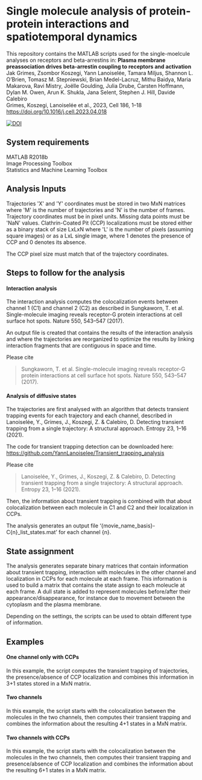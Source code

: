 # Single molecule analysis of protein-protein interactions and spatiotemporal dynamics
This repository contains the MATLAB scripts used for the single-moelcule analyses on receptors and beta-arrestins in:
**Plasma membrane preassociation drives beta-arrestin coupling to receptors and activation**  
Jak Grimes, Zsombor Koszegi, Yann Lanoiselée, Tamara Miljus, Shannon L. O’Brien, Tomasz M. Stepniewski, Brian Medel-Lacruz, Mithu Baidya, Maria Makarova, Ravi Mistry, Joëlle Goulding, Julia Drube, Carsten Hoffmann, Dylan M. Owen, Arun K. Shukla, Jana Selent, Stephen J. Hill, Davide Calebiro  
Grimes, Koszegi, Lanoiselée et al., 2023, Cell 186, 1–18  
https://doi.org/10.1016/j.cell.2023.04.018

[![DOI](https://zenodo.org/badge/570954506.svg)](https://zenodo.org/badge/latestdoi/570954506)

## System requirements
MATLAB R2018b  
Image Processing Toolbox  
Statistics and Machine Learning Toolbox

## Analysis Inputs
Trajectories 'X' and 'Y' coordinates must be stored in two MxN matrices where 'M' is the number of trajectories and 'N' is the number of frames. Trajectory coordinates must be in pixel units. Missing data points must be 'NaN' values.
Clathrin-Coated Pit (CCP) localizations must be stored either as a binary stack of size LxLxN where 'L' is the number of pixels (assuming square images) or as a LxL single image, where 1 denotes the presence of CCP and 0 denotes its absence.

The CCP pixel size must match that of the trajectory coordinates.

## Steps to follow for the analysis

#### Interaction analysis
The interaction analysis computes the colocalization events between channel 1 (C1)  and channel 2 (C2) as described in Sungkaworn, T. et al. Single-molecule imaging reveals receptor-G protein interactions at cell surface hot spots. Nature 550, 543–547 (2017).

An output file is created that contains the results of the interaction analysis and where the trajectories are reorganized to optimize the results by linking interaction fragments that are contiguous in space and time. 

Please cite 
>Sungkaworn, T. et al. Single-molecule imaging reveals receptor-G protein interactions at cell surface hot spots. Nature 550, 543–547 (2017).

#### Analysis of diffusive states
The trajectories are first analysed with an algorithm that detects transient trapping events for each trajectory and each channel, described in Lanoiselée, Y., Grimes, J., Koszegi, Z. & Calebiro, D. Detecting transient trapping from a single trajectory: A structural approach. Entropy 23, 1–16 (2021). 

The code for transient trapping detection can be downloaded here: 
https://github.com/YannLanoiselee/Transient_trapping_analysis

Please cite 
>Lanoiselée, Y., Grimes, J., Koszegi, Z. & Calebiro, D. Detecting transient trapping from a single trajectory: A structural approach. Entropy 23, 1–16 (2021).

Then, the information about transient trapping is combined with that about colocalization between each molecule in C1 and C2 and their localization in CCPs.

The analysis generates an output file ‘{movie_name_basis}-C{n}_list_states.mat’ for each channel {n}.

## State assignment 
The analysis generates separate binary matrices that contain information about transient trapping, interaction with molecules in the other channel and localization in CCPs for each molecule at each frame. This information is used to build a matrix that contains the state assign to each moleucle at each frame. A dull state is added to represent molecules before/after their appearance/disappearance, for instance due to movement between the cytoplasm and the plasma membrane. 

Depending on the settings, the scripts can be used to obtain different type of information.

## Examples

#### One channel only with CCPs
In this example, the script computes the transient trapping of trajectories, the presence/absence of CCP localization and combines this information in 3+1 states stored in a MxN matrix. 

#### Two channels

In this example, the script starts with the colocalization between the molecules in the two channels, then computes their transient trapping and combines the information about the resulting 4+1 states in a MxN matrix. 

#### Two channels with CCPs

In this example, the script starts with the colocalization between the molecules in the two channels, then computes their transient trapping and presence/absence of CCP localization and combines the information about the resulting 6+1 states in a MxN matrix. 

